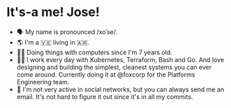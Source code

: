 # It's-a me! Jose!

* :speaking_head: My name is pronounced /xoˈse/.
* 🌎 I'm a 🇻🇪 living in 🇦🇷.
* 👨‍💻 Doing things with computers since I'm 7 years old.
* :man_office_worker: I work every day with Kubernetes, Terraform, Bash and Go. And love designing and building the simplest, cleanest systems you can ever come around. Currently doing it at @foxcorp for the Platforms Engineering team.
* 📧 I'm not very active in social networks, but you can always send me an email. It's not hard to figure it out since it's in all my commits.
